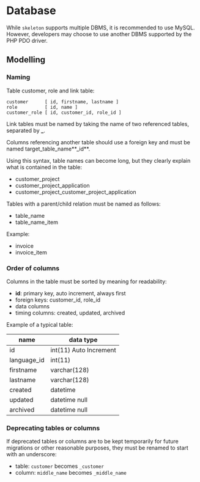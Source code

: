 # Database

While `skeleton` supports multiple DBMS, it is recommended to use
MySQL. However, developers may choose to use another DBMS supported
by the PHP PDO driver.

## Modelling

### Naming

Table customer, role and link table:

	customer      [ id, firstname, lastname ]
	role          [ id, name ]
	customer_role [ id, customer_id, role_id ]
	
Link tables must be named by taking the name of two referenced tables,
separated by **_**.

Columns referencing another table should use a foreign key and must be
named target_table_name**_id**.

Using this syntax, table names can become long, but they clearly
explain what is contained in the table:

* customer_project
* customer_project_application
* customer_project_customer_project_application

Tables with a parent/child relation must be named as follows:

* table_name
* table_name_item

Example:

* invoice
* invoice_item

### Order of columns

Columns in the table must be sorted by meaning for readability:

* **id**: primary key, auto increment, always first
* foreign keys: customer_id, role_id
* data columns
* timing columns: created, updated, archived

Example of a typical table:

| name | data type |
| --- | --- |
| id | int(11) Auto Increment |
| language_id | int(11) |
| firstname | varchar(128) |
| lastname | varchar(128) |
| created | datetime |
| updated | datetime null |
| archived | datetime null |

### Deprecating tables or columns

If deprecated tables or columns are to be kept temporarily for future
migrations or other reasonable purposes, they must be renamed to start
with an underscore:

* table: `customer` becomes `_customer`
* column: `middle_name` becomes `_middle_name`
